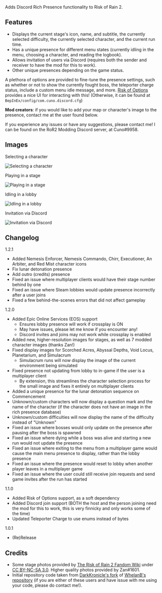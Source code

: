 Adds Discord Rich Presence functionality to Risk of Rain 2.

## Features
- Displays the current stage's icon, name, and subtitle, the currently selected difficulty, the currently selected character, and the current run time.
- Has a unique presence for different menu states (currently idling in the menu, choosing a character, and reading the logbook).
- Allows invitation of users via Discord (requires both the sender and receiver to have the mod for this to work).
- Other unique presences depending on the game status.

A plethora of options are provided to fine-tune the presence settings, such as whether or not to show the currently fought boss, the teleporter charge status, include a custom menu idle message, and more. [Risk of Options](https://thunderstore.io/package/Rune580/Risk_Of_Options/) provides a nice UI for interacting with this! (Otherwise, it can be found at `BepInEx/config/com.cuno.discord.cfg`)

**Mod creators**: if you would like to add your map or character's image to the presence, contact me at the user found below.

If you experience any issues or have any suggestions, please contact me! I can be found on the RoR2 Modding Discord server, at Cuno#9958.

## Images
Selecting a character

![Selecting a character](https://cdn.discordapp.com/attachments/697901894999474308/992475444295237692/unknown.png)

Playing in a stage

![Playing in a stage](https://cdn.discordapp.com/attachments/697901894999474308/992475537584963735/unknown.png)

Idling in a lobby

![Idling in a lobby](https://cdn.discordapp.com/attachments/697901894999474308/992475648675303445/unknown.png)

Invitation via Discord

![Invitation via Discord](https://cdn.discordapp.com/attachments/697901894999474308/992476608474644570/unknown.png)

## Changelog

1.2.1
- Added Nemesis Enforcer, Nemesis Commando, Chirr, Executioner, An Arbiter, and Red Mist character icons 
- Fix lunar detonation presence
- Add outro (credits) presence
- Fixed an issue where multiplayer clients would have their stage number behind by one
- Fixed an issue where Steam lobbies would update presence incorrectly after a user joins
- Fixed a few behind-the-scenes errors that did not affect gameplay

1.2.0
- Added Epic Online Services (EOS) support
  - Ensures lobby presence will work if crossplay is ON
  - May have issues, please let me know if you encounter any!
  - Discord invites and joins may not work while crossplay is enabled
- Added new, higher-resolution images for stages, as well as 7 modded character images (thanks Zan!)
- Fixed display images for Scorched Acres, Abyssal Depths, Void Locus, Planetarium, and Simulacrum
  - Simulacrum runs will now display the image of the current environment being simulated
- Fixed presence not updating from lobby to in-game if the user is a multiplayer client
  - By extension, this streamlines the character selection process for the small image and fixes it entirely on multiplayer clients
- Added a unique presence for the lunar detonation sequence on Commencement
- Unknown/custom characters will now display a question mark and the name of the character (if the character does not have an image in the rich presence database)
- Unknown/custom difficulties will now display the name of the difficulty instead of "Unknown"
- Fixed an issue where bosses would only update on the presence after pausing after the boss is spawned
- Fixed an issue where dying while a boss was alive and starting a new run would not update the presence
- Fixed an issue where exiting to the menu from a multiplayer game would cause the main menu presence to display, rather than the lobby presence
- Fixed an issue where the presence would reset to lobby when another player leaves in a multiplayer game
- Fixed an issue where the user could still receive join requests and send game invites after the run has started

1.1.0
- Added Risk of Options support, as a soft dependency
- Added Discord join support (BOTH the host and the person joining need the mod for this to work, this is very finnicky and only works some of the time)
- Updated Teleporter Charge to use enums instead of bytes

1.0.1
- (Re)Release

## Credits

- Some stage photos provided by [The Risk of Rain 2 Fandom Wiki](https://riskofrain2.fandom.com/wiki/Risk_of_Rain_2_Wiki) under [CC BY-NC-SA 3.0](https://www.fandom.com/licensing). Higher quality photos provided by Zan#1601.
- Initial repository code taken from [DarkKronicle's fork](https://github.com/DarkKronicle/RoR2-Discord-RP) of [WhelanB's repository](https://github.com/WhelanB/RoR2-Discord-RP) (if you are either of these users and have issue with me using your code, please do contact me!).